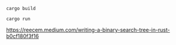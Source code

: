 ```cargo build```

```cargo run```

https://reecem.medium.com/writing-a-binary-search-tree-in-rust-b0cf180f3f16